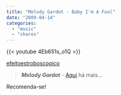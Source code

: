 ```yaml
---
title: "Melody Gardot - Baby I'm A Fool"
date: "2009-04-14"
categories:
  - "music"
  - "shares"
---
```


{{< youtube 4Eb651s_o1Q >}}

[efeitoestroboscopico](http://efeitoestroboscopico.tumblr.com/post/96199184/melody-gardot-aqui-h-mais)

> **_Melody Gardot_** \- [Aqui](http://www.myspace.com/melody) há mais…

Recomenda-se!
